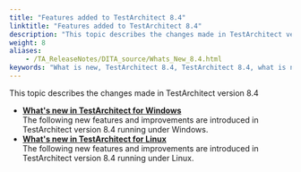 ```yaml
--- 
title: "Features added to TestArchitect 8.4"
linktitle: "Features added to TestArchitect 8.4"
description: "This topic describes the changes made in TestArchitect version 8.4"
weight: 8
aliases: 
    - /TA_ReleaseNotes/DITA_source/Whats_New_8.4.html
keywords: "What is new, TestArchitect 8.4, TestArchitect 8.4, what is new"
---
```


This topic describes the changes made in TestArchitect version 8.4

-   **[What's new in TestArchitect for Windows](/TA_ReleaseNotes/DITA_source/Whats_New_Windows_8.4.html)**  
The following new features and improvements are introduced in TestArchitect version 8.4 running under Windows.
-   **[What's new in TestArchitect for Linux](/TA_ReleaseNotes/DITA_source/Whats_New_Linux_8.4.html)**  
The following new features and improvements are introduced in TestArchitect version 8.4 running under Linux.




